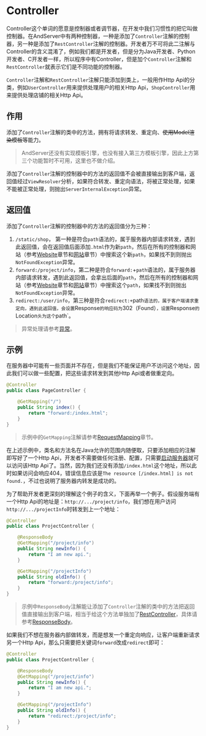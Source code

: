 # Controller

Controller这个单词的愿意是控制器或者调节器，在开发中我们习惯性的把它叫做控制器。在AndServer中有两种控制器，一种是添加了`Controller`注解的控制器，另一种是添加了`RestController`注解的控制器。开发者万不可将此二注解与Controller的含义混淆了，例如我们都是开发者，但是分为Java开发者、Python开发者、C开发者一样，所以程序中有Controller，但是加个`Controller`注解和`RestController`就表示它们是不同功能的控制器。

`Controller`注解和`RestController`注解只能添加到类上，一般用作Http Api的分类，例如`UserController`用来提供处理用户的相关Http Api，`ShopController`用来提供处理店铺的相关Http Api。

## 作用
添加了`Controller`注解的类中的方法，拥有将请求转发、重定向、~~使用Model渲染模板~~等能力。

> AndServer还没有实现模板引擎，也没有接入第三方模板引擎，因此上方第三个功能暂时不可用，这里也不做介绍。

添加了`Controller`注解的控制器中的方法的返回值不会被直接输出到客户端，返回值经过`ViewResolver`分析，如果符合转发、重定向语法，将被正常处理，如果不能被正常处理，则抛出`ServerInternalException`异常。

## 返回值
添加了`Controller`注解的控制器中的方法的返回值分为三种：  

1. `/static/shop`， 第一种是符合`path`语法的，属于服务器内部请求转发，遇到此返回值，会在返回值后面添加`.html`作为新`path`，然后在所有的控制器和网站（参考[Website](website.md)章节和[网站](../website/README.md)章节）中搜索这个新`path`，如果找不到则抛出`NotFoundException`异常。  
2. `forward:/project/info`，第二种是符合`forward:`+`path`语法的，属于服务器内部请求转发，遇到此返回值，会拿出后面的`path`，然后在所有的控制器和网站（参考[Website](website.md)章节和[网站](../website/README.md)章节）中搜索这个`path`，如果找不到则抛出`NotFoundException`异常。  
3. `redirect:/user/info`，第三种是符合`redirect:+`path`语法的，属于客户端请求重定向，遇到此返回值，会设置`Response`的响应码为`302（Found）`，设置`Response`的`Location`头为这个`path`。

> 异常处理请参考[异常](../exception.md)。

## 示例
在服务器中可能有一些页面并不存在，但是我们不能保证用户不访问这个地址，因此我们可以做一些配置，把这些请求转发到其他Http Api或者做重定向。

```java
@Controller
public class PageController {

    @GetMapping("/")
    public String index() {
        return "forward:/index.html";
    }
}
```

> 示例中的`GetMapping`注解请参考[RequestMapping](requestMapping.md)章节。

在上述示例中，类名和方法名在Java允许的范围内随便取，只要添加相应的注解即写好了一个Http Api，开发者不需要做任何注册、配置，只需要[启动服务器](/server.md)就可以访问该Http Api了。当然，因为我们还没有添加`/index.html`这个地址，所以此时如果访问会响应404，错误信息应该是`The resource [/index.html] is not found.`，不过也说明了服务器内转发是成功的。

为了帮助开发者更深刻的理解这个例子的含义，下面再举一个例子。假设服务端有一个Http Api的地址是：`http://.../project/info`，我们想在用户访问`http://.../projectInfo`时转发到上一个地址：

```java
@Controller
public class ProjectController {

    @ResponseBody
    @GetMapping("/project/info")
    public String newInfo() {
        return "I am new api.";
    }

    @GetMapping("/projectInfo")
    public String oldInfo() {
        return "forward:/project/info";
    }
}
```

> 示例中`ResponseBody`注解能让添加了`Controller`注解的类中的方法把返回值直接输出到客户端，相当于给这个方法单独加了[RestController](restController.md)，具体请参考[ResponseBody](responseBody.md)。

如果我们不想在服务器内部做转发，而是想发一个重定向响应，让客户端重新请求另一个Http Api，那么只需要把关键词`forward`改成`redirect`即可：

```java
@Controller
public class ProjectController {

    @ResponseBody
    @GetMapping("/project/info")
    public String newInfo() {
        return "I am new api.";
    }

    @GetMapping("/projectInfo")
    public String oldInfo() {
        return "redirect:/project/info";
    }
}
```